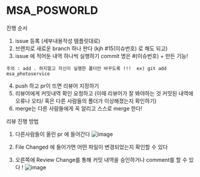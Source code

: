 # MSA_POSWORLD

진행 순서
1. issue 등록 (세부내용작성 템플릿대로)
2. 브랜치로 새로운 branch 하나 판다 (kjh #15(이슈번호) 로 해도 되고) 
3. issue 에 적어둔 내역 하나씩 실행하기 commit 명은 #(이슈번호) + 만든 기능!

 `주의 : add . 하지말고 자신이 실행한 폴더만 바꾸도록 !!!  ex) git add msa_photoservice `

4. push 하고 pr이 뜨면 리뷰어 지정하기
5. 리뷰어에게 커밋내역 확인 요청하고 (이때 리뷰어가 잘 봐야하는 것 커밋된 내역에 오류나 오타/ 혹은 다른 사람들의 폴더가 이상해졌는지 확인하기)
6. merge는 다른 사람들에게 꼭 알리고 스스로 merge 한다!


리뷰 진행 방법 
1. 다른사람들이 올린 pr 에 들어간다
![image](https://user-images.githubusercontent.com/46432606/177151748-a3fd5ecf-1d61-4040-9295-b8c5ad7f7e22.png)

2. File Changed 에 들어가면 어떤 파일이 변경되었는지 확인할 수 있다 

3. 오른쪽에 Review Change를 통해 커밋 내역을 승인하거나 comment를 할 수 있다 !
![image](https://user-images.githubusercontent.com/46432606/177151872-1621d78f-cbfd-4a9f-9270-3b13553a7e69.png)
